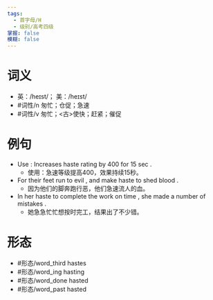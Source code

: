 ```yaml
---
tags:
  - 首字母/H
  - 级别/高考四级
掌握: false
模糊: false
---
```

# 词义
- 英：/heɪst/； 美：/heɪst/
- #词性/n  匆忙；仓促；急速
- #词性/v  匆忙；<古>使快；赶紧；催促
# 例句
- Use : Increases haste rating by 400 for 15 sec .
	- 使用：急速等级提高400，效果持续15秒。
- For their feet run to evil , and make haste to shed blood .
	- 因为他们的脚奔跑行恶，他们急速流人的血。
- In her haste to complete the work on time , she made a number of mistakes .
	- 她急急忙忙想按时完工，结果出了不少错。
# 形态
- #形态/word_third hastes
- #形态/word_ing hasting
- #形态/word_done hasted
- #形态/word_past hasted
